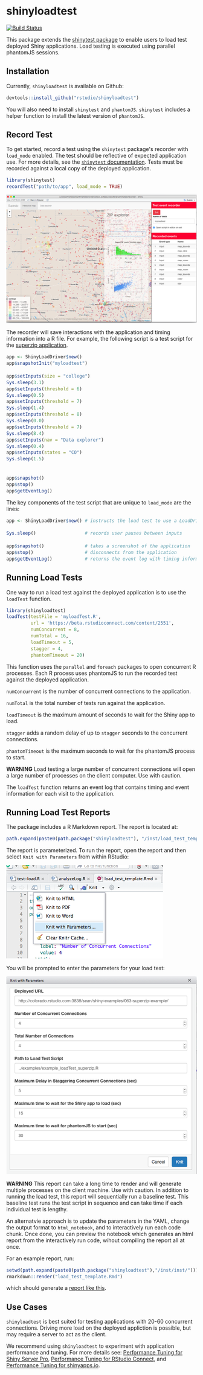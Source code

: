 # shinyloadtest
[![Build Status](https://travis-ci.org/rstudio/shinyloadtest.svg?branch=master)](https://travis-ci.org/rstudio/shinyloadtest)


This package extends the [shinytest package](https://github.com/rstudio/shinytest) to enable users to load test deployed Shiny applications. Load testing is executed using parallel phantomJS sessions.

## Installation

Currently, `shinyloadtest` is available on Github:

```r
devtools::install_github("rstudio/shinyloadtest")
```

You will also need to install `shinytest` and `phantomJS`. `shinytest` includes a helper function to install the latest version of `phantomJS`.



## Record Test

To get started, record a test using the `shinytest` package's recorder with `load_mode` enabled. The test should be reflective of expected application use. For more details, see the [`shinytest` documentation](https://rstudio.github.io/shinytest/). Tests must be recorded against a local copy of the deployed application.

```r
library(shinytest)
recordTest("path/to/app", load_mode = TRUE)
```

![](./examples/img/recorder_screenshot_superzip.png)

The recorder will save interactions with the application and timing information into a R file. For example, the following script is a test script for the [superzip application](http://shiny.rstudio.com/gallery/superzip-example.html).

```r
app <- ShinyLoadDriver$new()
app$snapshotInit("myloadtest")

app$setInputs(size = "college")
Sys.sleep(3.1)
app$setInputs(threshold = 6)
Sys.sleep(0.5)
app$setInputs(threshold = 7)
Sys.sleep(1.4)
app$setInputs(threshold = 8)
Sys.sleep(0.0)
app$setInputs(threshold = 7)
Sys.sleep(8.4)
app$setInputs(nav = "Data explorer")
Sys.sleep(0.4)
app$setInputs(states = "CO")
Sys.sleep(1.5)


app$snapshot()
app$stop()
app$getEventLog()

```

The key components of the test script that are unique to `load_mode` are the lines:

```r
app <- ShinyLoadDriver$new() # instructs the load test to use a LoadDriver

Sys.sleep()                  # records user pauses between inputs

app$snapshot()               # takes a screenshot of the application
app$stop()                   # disconnects from the application
app$getEventLog()            # returns the event log with timing information
```

## Running Load Tests

One way to run a load test against the deployed application is to use the `loadTest` function.

```r
library(shinyloadtest)  
loadTest(testFile = 'myloadTest.R',
         url = 'https://beta.rstudioconnect.com/content/2551',
         numConcurrent = 8,
         numTotal = 16,
         loadTimeout = 5,
         stagger = 4, 
         phantomTimeout = 20)
```

This function uses the `parallel` and `foreach` packages to open concurrent R processes. Each R process uses phantomJS to run the recorded test against the deployed application.

`numConcurrent` is the number of concurrent connections to the application.

`numTotal` is the total number of tests run against the application.

`loadTimeout` is the maximum amount of seconds to wait for the Shiny app to load.

`stagger` adds a random delay of up to `stagger` seconds to the concurrent connections. 

`phantomTimeout` is the maximum seconds to wait for the phantomJS process to start.

**WARNING** Load testing a large number of concurrent connections will open a large number of processes on the client computer. Use with caution.

The `loadTest` function returns an event log that contains timing and event information for each visit to the application.


## Running Load Test Reports

The package includes a R Markdown report. The report is located at:

```r
path.expand(paste0(path.package("shinyloadtest"), "/inst/load_test_template.Rmd"))
```
The report is parameterized. To run the report, open the report and then select `Knit with Parameters` from within RStudio:

![](./examples/img/knit_with_params.png)

You will be prompted to enter the parameters for your load test:

![](./examples/img/params.png)

**WARNING** This report can take a long time to render and will generate multiple processes on the client machine. Use with caution. In addition to running the load test, this report will sequentially run a baseline test. This baseline test runs the test script in sequence and can take time if each individual test is lengthy.

An alternatvie approach is to update the parameters in the YAML, change the output format to `html_notebook`, and to interactively run each code chunk. Once done, you can preview the notebook which generates an html report from the interactively run code, wihout compiling the report all at once.

For an example report, run:

```r
setwd(path.expand(paste0(path.package("shinyloadtest"),"/inst/inst/")))
rmarkdown::render("load_test_template.Rmd")
```

which should generate a [report like this](https://beta.rstudioconnect.com/content/2552/load_test_template.html).

## Use Cases

`shinyloadtest` is best suited for testing applications with 20-60 concurrent connections. Driving more load on the deployed appliction is possible, but may require a server to act as the client. 

We recommend using `shinyloadtest` to experiment with application performance and tuning. For more details see: [Performance Tuning for Shiny Server Pro](https://support.rstudio.com/hc/en-us/articles/220546267-Scaling-and-Performance-Tuning-Applications-in-Shiny-Server-Pro), [Performance Tuning for RStudio Connect](https://support.rstudio.com/hc/en-us/articles/231874748), and [Performance Tuning for shinyapps.io](http://shiny.rstudio.com/articles/scaling-and-tuning.html).


